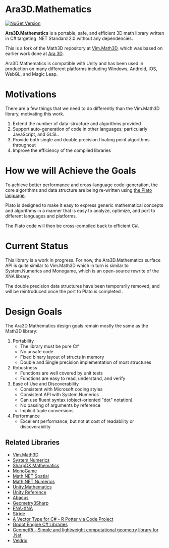 ﻿# Ara3D.Mathematics

[![NuGet Version](https://img.shields.io/nuget/v/Ara3D.Mathematics)](https://www.nuget.org/packages/Ara3D.Mathematics)

**Ara3D.Mathematics** is a portable, safe, and efficient 3D math library written in C# 
targeting .NET Standard 2.0 without any dependencies. 

This is a fork of the Math3D repository at [Vim.Math3D](https://github.com/vimaec/math3d),
which was based on earlier work done at [Ara 3D](https://ara3d.com).

Ara3D.Mathematics is compatible with Unity and has been used in production on many different platforms including Windows, 
Android, iOS, WebGL, and Magic Leap. 

# Motivations

There are a few things that we need to do differently than the Vim.Math3D library, motivating this work. 

1. Extend the number of data-structure and algorithms provided 
1. Support auto-generation of code in other languages; particularly JavaScript, and GLSL. 
1. Provide both single and double precision floating point algorithms throughout 
1. Improve the efficiency of the compiled libraries

# How we will Achieve the Goals

To achieve better performance and cross-language code-generation, the core algorithms and data structure 
are being re-written using [the Plato language](https://github.com/cdiggins/plato). 

Plato is designed to make it easy to express generic mathematical concepts and algorithms
in a manner that is easy to analyze, optimize, and port to different languages and platforms. 

The Plato code will then be cross-compiled back to efficient C#.

# Current Status

This library is a work in progress. For now, the Ara3D.Mathematics surface API is quite similar to 
Vim.Math3D which in turn is similar to System.Numerics and Monogame, which is an open-source rewrite 
of the XNA library. 

The double precision data structures have been temporarily removed, and will be reintroduced once the 
port to Plato is completed . 

# Design Goals

The Ara3D.Mathematics design goals remain mostly the same as the Math3D library:

1. Portability
	* The library must be pure C# 
	* No unsafe code 
	* Fixed binary layout of structs in memory
	* Double and Single precision implementation of most structures 
2. Robustness
	* Functions are well covered by unit tests 
	* Functions are easy to read, understand, and verify
3. Ease of Use and Discoverability
	* Consistent with Microsoft coding styles
	* Consistent API with System.Numerics
	* Can use fluent syntax (object-oriented "dot" notation)
	* No passing of arguments by reference
	* Implicit tuple conversions 
4. Performance 
	* Excellent performance, but not at cost of readability or discoverability

## Related Libraries 

* [Vim.Math3D](https://github.com/vimaec/math3d)
* [System.Numerics](https://referencesource.microsoft.com/#System.Numerics,namespaces)
* [SharpDX Mathematics](https://github.com/sharpdx/SharpDX/tree/master/Source/SharpDX.Mathematics)
* [MonoGame](https://github.com/MonoGame/MonoGame)
* [Math.NET Spatial](https://github.com/mathnet/mathnet-spatial)
* [Math.NET Numerics](https://github.com/mathnet/mathnet-numerics)
* [Unity.Mathematics](https://github.com/Unity-Technologies/Unity.Mathematics)
* [Unity Reference](https://github.com/Unity-Technologies/UnityCsReference/tree/master/Runtime/Export)
* [Abacus](https://github.com/sungiant/abacus)
* [Geometry3Sharp](https://github.com/gradientspace/geometry3Sharp)
* [FNA-XNA](https://github.com/FNA-XNA/FNA/tree/master/src)
* [Stride](https://github.com/stride3d/stride/tree/master/sources/core/Stride.Core.Mathematics)
* [A Vector Type for C# - R Potter via Code Project](https://www.codeproject.com/Articles/17425/A-Vector-Type-for-C)
* [Godot Engine C# Libraries](https://github.com/godotengine/godot/tree/master/modules/mono/glue/GodotSharp/GodotSharp/Core)
* [GeometRi - Simple and lightweight computational geometry library for .Net](https://github.com/RiSearcher/GeometRi.CSharp)
* [Veldrid](https://github.com/mellinoe/veldrid/tree/master/src/Veldrid.Utilities)